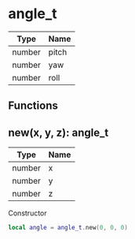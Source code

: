 # angle_t

Type | Name
------------ | -------------
number | pitch
number | yaw
number | roll

## Functions

## **new(x, y, z)**: angle_t
Type | Name
------------ | -------------
number | x
number | y
number | z

Constructor
```lua
local angle = angle_t.new(0, 0, 0)
```